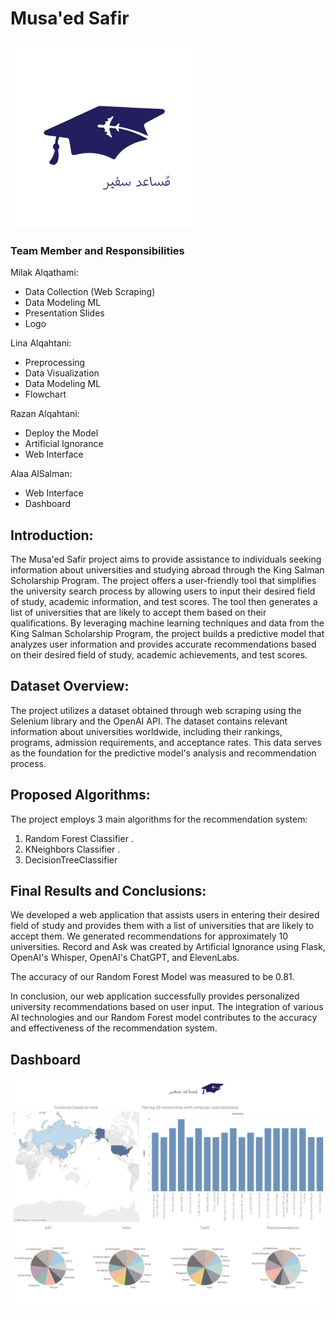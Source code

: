 # Musa'ed Safir 
<div align="left">
    <img src="two-.png" width='300'>
</div> 


### Team Member  and Responsibilities 

 Milak Alqathami:
 - Data Collection (Web Scraping)
 - Data Modeling ML 
 - Presentation Slides
 - Logo
   

 Lina Alqahtani:
 - Preprocessing 
 - Data Visualization
 - Data Modeling ML
 - Flowchart
 

Razan Alqahtani:
 - Deploy the Model
 - Artificial Ignorance
 - Web Interface

  
Alaa AlSalman:
  - Web Interface
  - Dashboard


   ## Introduction:
   The Musa'ed Safir project aims to provide assistance to individuals seeking information about universities and studying abroad through the King Salman Scholarship Program. The project offers a user-friendly tool that simplifies the university search process by allowing users to input their desired field of study, academic information, and test scores. The tool then generates a list of universities that are likely to accept them based on their qualifications. By leveraging machine learning techniques and data from the King Salman Scholarship Program, the project builds a predictive model that analyzes user information and provides accurate recommendations based on their desired field of study, academic achievements, and test scores.

  ## Dataset Overview: 

   The project utilizes a dataset obtained through web scraping using the Selenium library and the OpenAI API. The dataset contains relevant information about universities worldwide, including their rankings, programs, admission requirements, and acceptance rates. This data serves as the foundation for the predictive model's analysis and recommendation process.

  ## Proposed Algorithms: 

   The project employs 3 main algorithms for the recommendation system:
   1. Random Forest Classifier .
   2. KNeighbors Classifier .
   3. DecisionTreeClassifier
      

   ## Final Results and Conclusions: 

   We developed a web application that assists users in entering their desired field of study and provides them with a list of universities that are likely to accept them. We generated recommendations for approximately 10 universities.
   Record and Ask was created by Artificial Ignorance using Flask, OpenAI's Whisper, OpenAI's ChatGPT, and ElevenLabs.
  
  The accuracy of our Random Forest Model was measured to be 0.81. 
  
   In conclusion, our web application successfully provides personalized university recommendations based on user input. The integration of various AI technologies and our Random Forest model contributes to the accuracy and effectiveness of the recommendation system.


## Dashboard

<div align="Center">
    <img src="gg.jpg" width='700'>
</div> 




   
